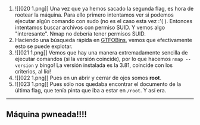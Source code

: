 1. ![[020 1.png]]
Una vez que ya hemos sacado la segunda flag, es hora de rootear la máquina. Para ello primero intentamos ver si podemos ejecutar algún comando con sudo (no es el caso esta vez :'(    ). Entonces intentamos buscar archivos con permiso SUID. Y vemos algo "interesante". Nmap no debería tener permisos SUID.
2. Haciendo una búsqueda rápida en [GTFOBins](https://gtfobins.github.io/), vemos que efectivamente esto se puede explotar.
3. ![[021 1.png]]
Vemos que hay una manera extremadamente sencilla de ejecutar comandos (si la versión coincide), por lo que hacemos `nmap --version` y bingo! La versión instalada es la 3.81, coincide con los criterios, al lío!
4. ![[022 1.png]]
Pues en un abrir y cerrar de ojos somos **root**.
5. ![[023 1.png]]
Pues sólo nos quedaba encontrar el documento de la última flag, que tenía pinta que iba a estar en `/root`. Y así era.

-------
<h2>Máquina pwneada!!!!</h2>

